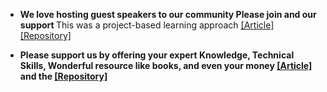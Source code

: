- <strong>We love hosting guest speakers to our community Please join and our support </strong>This was a project-based learning approach [[Article]](https://doi.org) [[Repository]](https://github.com/)

- <strong>Please support us by offering your expert Knowledge, Technical Skills, Wonderful resource like books, and even your money </strong>  <strong> [[Article]](https://doi.org/) and the [[Repository]](https://github.com/)

